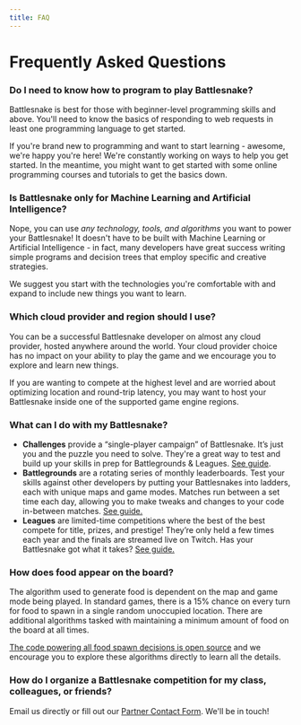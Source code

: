 ```yaml
---
title: FAQ
---
```


# Frequently Asked Questions

### Do I need to know how to program to play Battlesnake?

Battlesnake is best for those with beginner-level programming skills and above. You'll need to know the basics of responding to web requests in least one programming language to get started.

If you're brand new to programming and want to start learning - awesome, we're happy you're here! We're constantly working on ways to help you get started. In the meantime, you might want to get started with some online programming courses and tutorials to get the basics down.

### Is Battlesnake only for Machine Learning and Artificial Intelligence?

Nope, you can use _any technology, tools, and algorithms_ you want to power your Battlesnake! It doesn't have to be built with Machine Learning or Artificial Intelligence - in fact, many developers have great success writing simple programs and decision trees that employ specific and creative strategies.

We suggest you start with the technologies you're comfortable with and expand to include new things you want to learn.

### Which cloud provider and region should I use?

You can be a successful Battlesnake developer on almost any cloud provider, hosted anywhere around the world. Your cloud provider choice has no impact on your ability to play the game and we encourage you to explore and learn new things.

If you are wanting to compete at the highest level and are worried about optimizing location and round-trip latency, you may want to host your Battlesnake inside one of the supported game engine regions.

### What can I do with my Battlesnake?

* **Challenges** provide a “single-player campaign” of Battlesnake. It’s just you and the puzzle you need to solve. They're a great way to test and build up your skills in prep for Battlegrounds & Leagues. [See guide](wip/guide/quick-start-challenges-guide.md).
* **Battlegrounds** are a rotating series of monthly leaderboards. Test your skills against other developers by putting your Battlesnakes into ladders, each with unique maps and game modes. Matches run between a set time each day, allowing you to make tweaks and changes to your code in-between matches. [See guide.](wip/guide/battlegrounds-guide.md)
* **Leagues** are limited-time competitions where the best of the best compete for title, prizes, and prestige! They’re only held a few times each year and the finals are streamed live on Twitch. Has your Battlesnake got what it takes? [See guide.](wip/guide/quick-start-league-guide.md)


### How does food appear on the board?

The algorithm used to generate food is dependent on the map and game mode being played. In standard games, there is a 15% chance on every turn for food to spawn in a single random unoccupied location. There are additional algorithms tasked with maintaining a minimum amount of food on the board at all times.

[The code powering all food spawn decisions is open source](https://github.com/BattlesnakeOfficial/rules) and we encourage you to explore these algorithms directly to learn all the details.

### How do I organize a Battlesnake competition for my class, colleagues, or friends?

Email us directly or fill out our [Partner Contact Form](https://play.battlesnake.com/partner/contact/). We'll be in touch!

